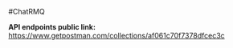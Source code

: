 #ChatRMQ

**API endpoints public link:** https://www.getpostman.com/collections/af061c70f7378dfcec3c